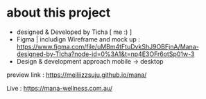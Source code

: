 # about this project

- designed & Developed by Ticha [ me :) ]
- Figma | includign Wireframe and mock up : https://www.figma.com/file/uMBm4tFtuDvkShJ9OBFjnA/Mana-designed-by-TIcha?node-id=0%3A1&t=np4E3OFr6otSp01w-3
- Design & development approach mobile -> desktop

preview link : https://meiliizzsuju.github.io/mana/

Live : https://mana-wellness.com.au/

